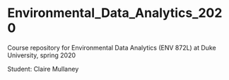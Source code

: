 # Environmental_Data_Analytics_2020
Course repository for Environmental Data Analytics (ENV 872L) at Duke University, spring 2020

Student: Claire Mullaney
